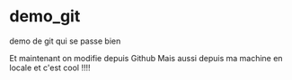 # demo_git
demo de git qui se passe bien

Et maintenant on modifie depuis Github
Mais aussi depuis ma machine en locale et c'est cool !!!!
